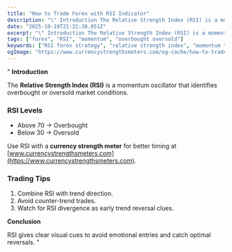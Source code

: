 ```yaml
---
title: "How to Trade Forex with RSI Indicator"
description: "\" Introduction The Relative Strength Index (RSI) is a momentum oscillator that identifies overbought or oversold market conditions..."
date: "2025-10-19T21:31:38.051Z"
excerpt: "\" Introduction The Relative Strength Index (RSI) is a momentum oscillator that identifies overbought or oversold market conditions. RSI Levels - Above 70 → Overbought - Below 30 → Oversold Use RSI with a currency strength meter for better timing at [www.currencystrengthsmeters.com](https://www.currencystrengthsmeters.com). Trading Tips 1. Combine RSI with trend direction...."
tags: ["forex", "RSI", "momentum", "overbought oversold"]
keywords: ["RSI forex strategy", "relative strength index", "momentum trading", "overbought oversold levels", "RSI signals"]
ogImage: "https://www.currencystrengthsmeters.com/og-cache/how-to-trade-forex-with-rsi-indicator.jpg"
---
```

"
**Introduction**

The **Relative Strength Index (RSI)** is a momentum oscillator that identifies overbought or oversold market conditions.

### RSI Levels

- Above 70 → Overbought  
- Below 30 → Oversold  

Use RSI with a **currency strength meter** for better timing at [www.currencystrengthsmeters.com](https://www.currencystrengthsmeters.com).

### Trading Tips

1. Combine RSI with trend direction.  
2. Avoid counter-trend trades.  
3. Watch for RSI divergence as early trend reversal clues.

**Conclusion**

RSI gives clear visual cues to avoid emotional entries and catch optimal reversals.
"
